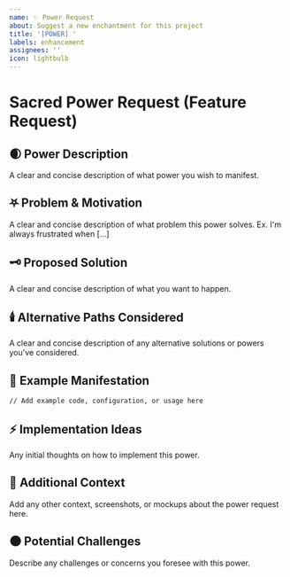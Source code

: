 ```yaml
---
name: ✨ Power Request
about: Suggest a new enchantment for this project
title: '[POWER] '
labels: enhancement
assignees: ''
icon: lightbulb
---
```


# Sacred Power Request (Feature Request)

## 🌒 Power Description

A clear and concise description of what power you wish to manifest.

## ⛧ Problem & Motivation

A clear and concise description of what problem this power solves. Ex. I'm always frustrated when \[...]

## 🗝️ Proposed Solution

A clear and concise description of what you want to happen.

## 🕯️ Alternative Paths Considered

A clear and concise description of any alternative solutions or powers you've considered.

## 📓 Example Manifestation

```
// Add example code, configuration, or usage here
```

## ⚡ Implementation Ideas

Any initial thoughts on how to implement this power.

## 🧠 Additional Context

Add any other context, screenshots, or mockups about the power request here.

## 🌑 Potential Challenges

Describe any challenges or concerns you foresee with this power.
